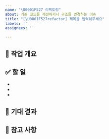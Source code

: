 ```yaml
---
name: "\U0001F527 리팩토링"
about: 기존 코드를 개선하거나 구조를 변경하는 이슈
title: "[\U0001F527refactor] 제목을 입력해주세요"
labels: ''
assignees: ''

---
```


## 📌 작업 개요
<!-- 어떤 작업을 할 예정인지 간단히 설명해주세요 -->


## ✅ 할 일 
- 
- 
- 


## 🎯 기대 결과
<!-- 작업 완료 후 어떤 결과를 기대하는지 작성해주세요 -->


## 💬 참고 사항
<!-- 작업과 관련된 공지, 고민 또는 전달하고 싶은 내용이 있다면 자유롭게 작성해주세요 -->
